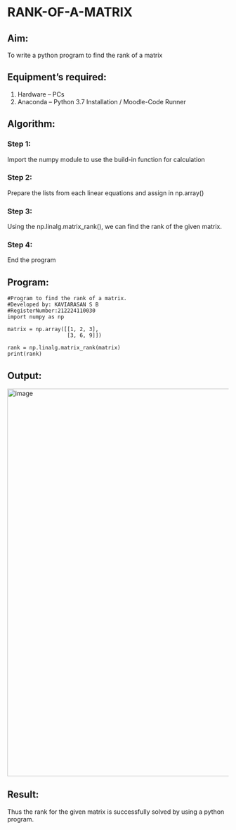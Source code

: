 # RANK-OF-A-MATRIX
## Aim:
To write a python program to find the rank of a matrix
## Equipment’s required:
1. 	Hardware – PCs
2. 	Anaconda – Python 3.7 Installation / Moodle-Code Runner
## Algorithm:
### Step 1:
Import the numpy module to use the build-in function for calculation

### Step 2:
Prepare the lists from each linear equations and assign in np.array()

### Step 3:
Using the np.linalg.matrix_rank(), we can find the rank of the given matrix.

### Step 4:
End the program
## Program:
```
#Program to find the rank of a matrix.
#Developed by: KAVIARASAN S B
#RegisterNumber:212224110030
import numpy as np

matrix = np.array([[1, 2, 3],
                   [3, 6, 9]])

rank = np.linalg.matrix_rank(matrix)
print(rank)

```
## Output:

<img width="825" height="880" alt="image" src="https://github.com/user-attachments/assets/84024347-324f-4304-8bce-142084cf9e34" />

## Result:
Thus the rank for the given matrix is successfully solved by  using a python program.

